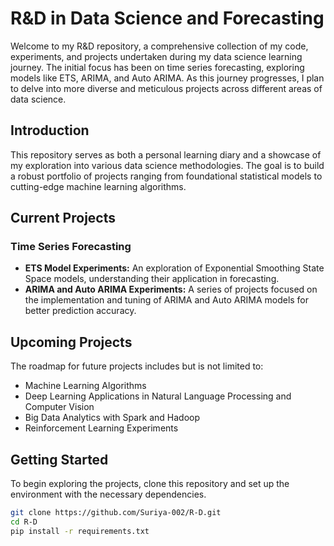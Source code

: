 # R&D in Data Science and Forecasting

Welcome to my R&D repository, a comprehensive collection of my code, experiments, and projects undertaken during my data science learning journey. The initial focus has been on time series forecasting, exploring models like ETS, ARIMA, and Auto ARIMA. As this journey progresses, I plan to delve into more diverse and meticulous projects across different areas of data science.

## Introduction

This repository serves as both a personal learning diary and a showcase of my exploration into various data science methodologies. The goal is to build a robust portfolio of projects ranging from foundational statistical models to cutting-edge machine learning algorithms.

## Current Projects

### Time Series Forecasting

- **ETS Model Experiments:** An exploration of Exponential Smoothing State Space models, understanding their application in forecasting.
- **ARIMA and Auto ARIMA Experiments:** A series of projects focused on the implementation and tuning of ARIMA and Auto ARIMA models for better prediction accuracy.

## Upcoming Projects

The roadmap for future projects includes but is not limited to:

- Machine Learning Algorithms
- Deep Learning Applications in Natural Language Processing and Computer Vision
- Big Data Analytics with Spark and Hadoop
- Reinforcement Learning Experiments

## Getting Started

To begin exploring the projects, clone this repository and set up the environment with the necessary dependencies.

```bash
git clone https://github.com/Suriya-002/R-D.git
cd R-D
pip install -r requirements.txt
